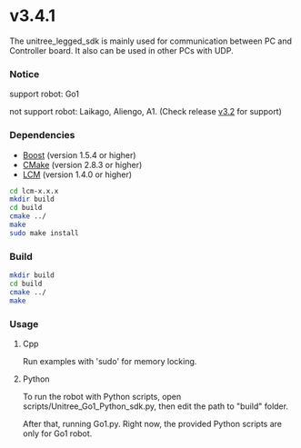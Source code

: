 # v3.4.1
The unitree_legged_sdk is mainly used for communication between PC and Controller board.
It also can be used in other PCs with UDP.

### Notice
support robot: Go1

not support robot: Laikago, Aliengo, A1. (Check release [v3.2](https://github.com/unitreerobotics/unitree_legged_sdk/releases/tag/v3.2) for support)

### Dependencies
* [Boost](http://www.boost.org) (version 1.5.4 or higher)
* [CMake](http://www.cmake.org) (version 2.8.3 or higher)
* [LCM](https://lcm-proj.github.io) (version 1.4.0 or higher)
```bash
cd lcm-x.x.x
mkdir build
cd build
cmake ../
make
sudo make install
```

### Build
```bash
mkdir build
cd build
cmake ../
make
```

### Usage
1.  Cpp

    Run examples with 'sudo' for memory locking.

2. Python

    To run the robot with Python scripts, open scripts/Unitree_Go1_Python_sdk.py, then edit the path to "build" folder.

    After that, running Go1.py. Right now, the provided Python scripts are only for Go1 robot.
